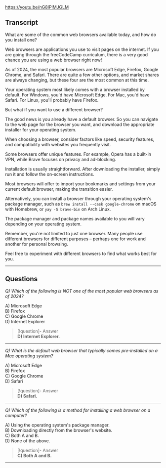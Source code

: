 https://youtu.be/nG8IPlMJGLM

## Transcript
What are some of the common web browsers available today, and how do you install one?

Web browsers are applications you use to visit pages on the internet. If you are going through the freeCodeCamp curriculum, there is a very good chance you are using a web browser right now!

As of 2024, the most popular browsers are Microsoft Edge, Firefox, Google Chrome, and Safari. There are quite a few other options, and market shares are always changing, but these four are the most common at this time.

Your operating system most likely comes with a browser installed by default. For Windows, you'd have Microsoft Edge. For Mac, you'd have Safari. For Linux, you'll probably have Firefox.

But what if you want to use a different browser?

The good news is you already have a default browser. So you can navigate to the web page for the browser you want, and download the appropriate installer for your operating system.

When choosing a browser, consider factors like speed, security features, and compatibility with websites you frequently visit.

Some browsers offer unique features. For example, Opera has a built-in VPN, while Brave focuses on privacy and ad-blocking.

Installation is usually straightforward. After downloading the installer, simply run it and follow the on-screen instructions.

Most browsers will offer to import your bookmarks and settings from your current default browser, making the transition easier.

Alternatively, you can install a browser through your operating system's package manager, such as `brew install --cask google-chrome` on macOS with Homebrew, or `yay -S brave-bin` on Arch Linux.

The package manager and package names available to you will vary depending on your operating system.

Remember, you're not limited to just one browser. Many people use different browsers for different purposes – perhaps one for work and another for personal browsing.

Feel free to experiment with different browsers to find what works best for you.

---
## Questions
*Q) Which of the following is NOT one of the most popular web browsers as of 2024?*

A) Microsoft Edge  
B) Firefox  
C) Google Chrome  
D) Internet Explorer  

> [!question]- Answer  
> **D) Internet Explorer.**  

---

*Q) What is the default web browser that typically comes pre-installed on a Mac operating system?*

A) Microsoft Edge  
B) Firefox  
C) Google Chrome  
D) Safari  

> [!question]- Answer  
> **D) Safari.**  

---

*Q) Which of the following is a method for installing a web browser on a computer?*

A) Using the operating system's package manager.  
B) Downloading directly from the browser's website.  
C) Both A and B.  
D) None of the above.  

> [!question]- Answer  
> **C) Both A and B.**  

---